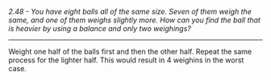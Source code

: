 *2.48 - You have eight balls all of the same size. Seven of them weigh the same, and one of them weighs slightly more. How can you find the ball that is heavier by using a balance and only two weighings?*  
***
Weight one half of the balls first and then the other half. Repeat the same process for the lighter half. This would result in 4 weighins in the worst case.
